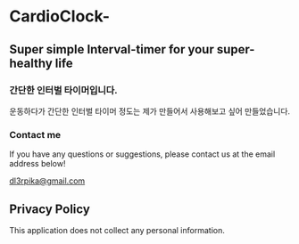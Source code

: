 # CardioClock- 

## Super simple Interval-timer for your super-healthy life

### 간단한 인터벌 타이머입니다.
운동하다가 간단한 인터벌 타이머 정도는 제가 만들어서 사용해보고 싶어 만들었습니다.

### Contact me
If you have any questions or suggestions, please contact us at the email address below!

dl3rpika@gmail.com

## Privacy Policy

This application does not collect any personal information.
